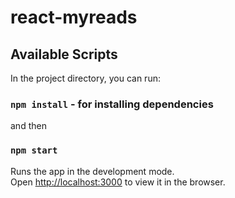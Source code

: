 # react-myreads

## Available Scripts

In the project directory, you can run:

### `npm install` - for installing dependencies

and then

### `npm start`

Runs the app in the development mode.<br>
Open [http://localhost:3000](http://localhost:3000) to view it in the browser.

